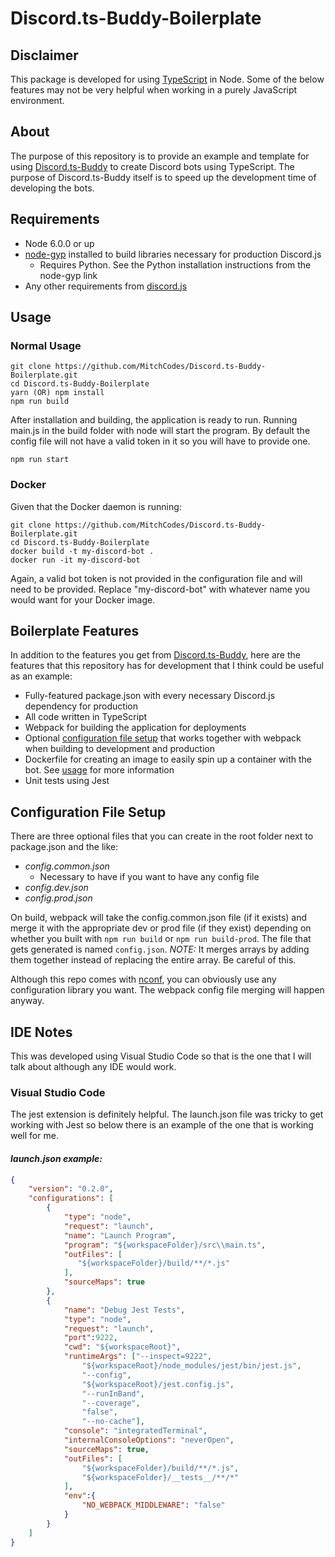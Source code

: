 # Discord.ts-Buddy-Boilerplate

## Disclaimer

This package is developed for using [TypeScript](http://www.typescriptlang.org/) in Node. Some of the below features may not be very helpful when working in a purely JavaScript environment.

## About

The purpose of this repository is to provide an example and template for using [Discord.ts-Buddy](https://github.com/MitchCodes/Discord.ts-Buddy) to create Discord bots using TypeScript. The purpose of Discord.ts-Buddy itself is to speed up the development time of developing the bots.

## Requirements

* Node 6.0.0 or up
* [node-gyp](https://github.com/nodejs/node-gyp) installed to build libraries necessary for production Discord.js
    * Requires Python. See the Python installation instructions from the node-gyp link
* Any other requirements from [discord.js](https://discord.js.org/#/docs/main/stable/general/welcome)

## Usage

### Normal Usage

```
git clone https://github.com/MitchCodes/Discord.ts-Buddy-Boilerplate.git
cd Discord.ts-Buddy-Boilerplate
yarn (OR) npm install
npm run build
```

After installation and building, the application is ready to run. Running main.js in the build folder with node will start the program. By default the config file will not have a valid token in it so you will have to provide one.

```
npm run start
```

### Docker

Given that the Docker daemon is running:

```
git clone https://github.com/MitchCodes/Discord.ts-Buddy-Boilerplate.git
cd Discord.ts-Buddy-Boilerplate
docker build -t my-discord-bot .
docker run -it my-discord-bot
```

Again, a valid bot token is not provided in the configuration file and will need to be provided. Replace "my-discord-bot" with whatever name you would want for your Docker image.

## Boilerplate Features

In addition to the features you get from [Discord.ts-Buddy](https://github.com/MitchCodes/Discord.ts-Buddy), here are the features that this repository has for development that I think could be useful as an example:

* Fully-featured package.json with every necessary Discord.js dependency for production
* All code written in TypeScript
* Webpack for building the application for deployments
* Optional [configuration file setup](#configuration-file-setup) that works together with webpack when building to development and production
* Dockerfile for creating an image to easily spin up a container with the bot. See [usage](#usage) for more information
* Unit tests using Jest

## Configuration File Setup

There are three optional files that you can create in the root folder next to package.json and the like:
* _config.common.json_
    * Necessary to have if you want to have any config file
* _config.dev.json_
* _config.prod.json_

On build, webpack will take the config.common.json file (if it exists) and merge it with the appropriate dev or prod file (if they exist) depending on whether you built with `npm run build` or `npm run build-prod`. The file that gets generated is named `config.json`. _NOTE:_ It merges arrays by adding them together instead of replacing the entire array. Be careful of this.

Although this repo comes with [nconf](https://github.com/indexzero/nconf), you can obviously use any configuration library you want. The webpack config file merging will happen anyway.

## IDE Notes

This was developed using Visual Studio Code so that is the one that I will talk about although any IDE would work.

### Visual Studio Code

The jest extension is definitely helpful. The launch.json file was tricky to get working with Jest so below there is an example of the one that is working well for me.

#### _launch.json example:_

```json
{
    "version": "0.2.0",
    "configurations": [
        {
            "type": "node",
            "request": "launch",
            "name": "Launch Program",
            "program": "${workspaceFolder}/src\\main.ts",
            "outFiles": [
               "${workspaceFolder}/build/**/*.js"
            ],
            "sourceMaps": true
        },
        {
            "name": "Debug Jest Tests",
            "type": "node",
            "request": "launch",
            "port":9222,
            "cwd": "${workspaceRoot}",
            "runtimeArgs": ["--inspect=9222",
                "${workspaceRoot}/node_modules/jest/bin/jest.js",
                "--config",
                "${workspaceRoot}/jest.config.js",
                "--runInBand",
                "--coverage",
                "false",
                "--no-cache"],
            "console": "integratedTerminal",
            "internalConsoleOptions": "neverOpen",
            "sourceMaps": true,
            "outFiles": [
                "${workspaceFolder}/build/**/*.js",
                "${workspaceFolder}/__tests__/**/*"
            ],
            "env":{
                "NO_WEBPACK_MIDDLEWARE": "false"
            }
        }
    ]
}
```